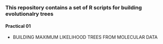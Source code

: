 ### This repository contains a set of R scripts for building evolutionalry trees 

#### Practical 01
- BUILDING MAXIMUM LIKELIHOOD TREES FROM MOLECULAR DATA
